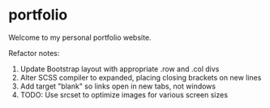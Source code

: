 # portfolio
Welcome to my personal portfolio website.

Refactor notes:
1. Update Bootstrap layout with appropriate .row and .col divs
2. Alter SCSS compiler to expanded, placing closing brackets on new lines
3. Add target "blank" so links open in new tabs, not windows
4. TODO: Use srcset to optimize images for various screen sizes
